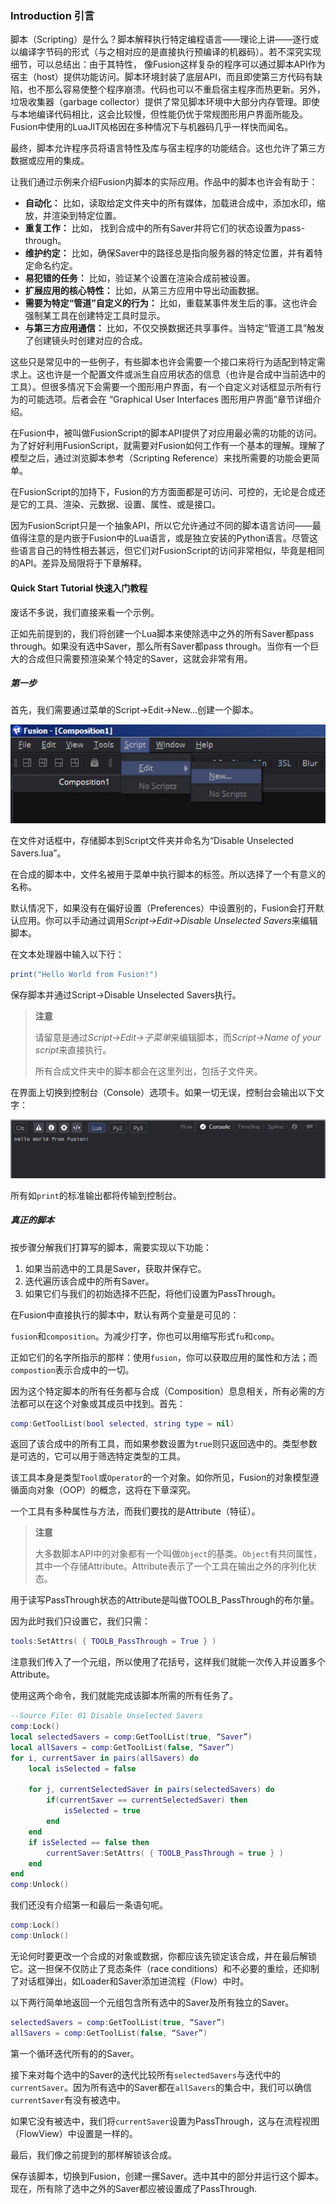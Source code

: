 ### Introduction 引言

脚本（Scripting）是什么？脚本解释执行特定编程语言——理论上讲——逐行或以编译字节码的形式（与之相对应的是直接执行预编译的机器码）。若不深究实现细节，可以总结出：由于其特性， 像Fusion这样复杂的程序可以通过脚本API作为宿主（host）提供功能访问。脚本环境封装了底层API，而且即使第三方代码有缺陷，也不那么容易使整个程序崩溃。代码也可以不重启宿主程序而热更新。另外，垃圾收集器（garbage collector）提供了常见脚本环境中大部分内存管理。即使与本地编译代码相比，这会比较慢，但性能仍优于常规图形用户界面所能及。Fusion中使用的LuaJIT风格因在多种情况下与机器码几乎一样快而闻名。

最终，脚本允许程序员将语言特性及库与宿主程序的功能结合。这也允许了第三方数据或应用的集成。

让我们通过示例来介绍Fusion内脚本的实际应用。作品中的脚本也许会有助于：

- **自动化：** 比如，读取给定文件夹中的所有媒体，加载进合成中，添加水印，缩放，并渲染到特定位置。
- **重复工作：** 比如， 找到合成中的所有Saver并将它们的状态设置为pass-through。
- **维护约定：** 比如，确保Saver中的路径总是指向服务器的特定位置，并有着特定命名约定。
- **易犯错的任务：** 比如，验证某个设置在渲染合成前被设置。
- **扩展应用的核心特性：** 比如，从第三方应用中导出动画数据。
- **需要为特定“管道”自定义的行为：** 比如，重载某事件发生后的事。这也许会强制某工具在创建特定工具时显示。
- **与第三方应用通信：** 比如，不仅交换数据还共享事件。当特定“管道工具”触发了创建镜头时创建对应的合成。

这些只是常见中的一些例子，有些脚本也许会需要一个接口来将行为适配到特定需求上。这也许是一个配置文件或派生自应用状态的信息（也许是合成中当前选中的工具）。但很多情况下会需要一个图形用户界面，有一个自定义对话框显示所有行为的可能选项。后者会在 “Graphical User Interfaces 图形用户界面”章节详细介绍。

在Fusion中，被叫做FusionScript的脚本API提供了对应用最必需的功能的访问。为了好好利用FusionScript，就需要对Fusion如何工作有一个基本的理解。理解了模型之后，通过浏览脚本参考（Scripting Reference）来找所需要的功能会更简单。

在FusionScript的加持下，Fusion的方方面面都是可访问、可控的，无论是合成还是它的工具、渲染、元数据、设置、属性、或是接口。

因为FusionScript只是一个抽象API，所以它允许通过不同的脚本语言访问——最值得注意的是内嵌于Fusion中的Lua语言，或是独立安装的Python语言。尽管这些语言自己的特性相去甚远，但它们对FusionScript的访问非常相似，毕竟是相同的API。差异及局限将于下章解释。

#### Quick Start Tutorial 快速入门教程

废话不多说，我们直接来看一个示例。

正如先前提到的，我们将创建一个Lua脚本来使除选中之外的所有Saver都pass through。如果没有选中Saver，那么所有Saver都pass through。当你有一个巨大的合成但只需要预渲染某个特定的Saver，这就会非常有用。

##### 第一步

首先，我们需要通过菜单的Script->Edit->New…创建一个脚本。

![NewScript](images/NewScript.jpg)

在文件对话框中，存储脚本到Script文件夹并命名为“Disable Unselected Savers.lua”。

在合成的脚本中，文件名被用于菜单中执行脚本的标签。所以选择了一个有意义的名称。

默认情况下，如果没有在偏好设置（Preferences）中设置别的，Fusion会打开默认应用。你可以手动通过调用*Script->Edit->Disable Unselected Savers*来编辑脚本。

在文本处理器中输入以下行：

```Lua
print("Hello World from Fusion!")
```

保存脚本并通过Script->Disable Unselected Savers执行。

> **注意** 
>
> 请留意是通过*Script->Edit->子菜单*来编辑脚本，而*Script->Name of your script*来直接执行。
>
> 所有合成文件夹中的脚本都会在这里列出，包括子文件夹。

在界面上切换到控制台（Console）选项卡。如果一切无误，控制台会输出以下文字：

![ConsoleOutput](images/ConsoleOutput.jpg)

所有如`print`的标准输出都将传输到控制台。

##### 真正的脚本

按步骤分解我们打算写的脚本，需要实现以下功能：

1. 如果当前选中的工具是Saver，获取并保存它。
2. 迭代遍历该合成中的所有Saver。
3. 如果它们与我们的初始选择不匹配，将他们设置为PassThrough。

在Fusion中直接执行的脚本中，默认有两个变量是可见的：

`fusion`和`composition`。为减少打字，你也可以用缩写形式`fu`和`comp`。

正如它们的名字所指示的那样：使用`fusion`，你可以获取应用的属性和方法；而`compostion`表示合成中的一切。

因为这个特定脚本的所有任务都与合成（Composition）息息相关，所有必需的方法都可以在这个对象或其成员中找到。首先：

```Lua
comp:GetToolList(bool selected, string type = nil)
```

返回了该合成中的所有工具，而如果参数设置为`true`则只返回选中的。类型参数是可选的，它可以用于筛选特定类型的工具。

该工具本身是类型`Tool`或`Operator`的一个对象。如你所见，Fusion的对象模型遵循面向对象（OOP）的概念，这将在下章深究。

一个工具有多种属性与方法，而我们要找的是Attribute（特征）。

> **注意**
>
> 大多数脚本API中的对象都有一个叫做`Object`的基类。`Object`有共同属性，其中一个存储Attribute。Attribute表示了一个工具在输出之外的序列化状态。

用于读写PassThrough状态的Attribute是叫做TOOLB_PassThrough的布尔量。

因为此时我们只设置它，我们只需：

```Lua
tools:SetAttrs( { TOOLB_PassThrough = True } )
```

注意我们传入了一个元组，所以使用了花括号，这样我们就能一次传入并设置多个Attribute。

使用这两个命令，我们就能完成该脚本所需的所有任务了。

```Lua
--Source File: 01 Disable Unselected Savers
comp:Lock()
local selectedSavers = comp:GetToolList(true, “Saver”)
local allSavers = comp:GetToolList(false, “Saver”)
for i, currentSaver in pairs(allSavers) do
    local isSelected = false
    
    for j, currentSelectedSaver in pairs(selectedSavers) do
        if(currentSaver == currentSelectedSaver) then 
            isSelected = true
        end
    end
    if isSelected == false then
        currentSaver:SetAttrs( { TOOLB_PassThrough = true } )
    end
end
comp:Unlock()
```

我们还没有介绍第一和最后一条语句呢。

```Lua
comp:Lock()
comp:Unlock()
```

无论何时要更改一个合成的对象或数据，你都应该先锁定该合成，并在最后解锁它。这一担保不仅防止了竞态条件（race conditions）和不必要的重绘，还抑制了对话框弹出，如Loader和Saver添加进流程（Flow）中时。

以下两行简单地返回一个元组包含所有选中的Saver及所有独立的Saver。

```Lua
selectedSavers = comp:GetToolList(true, “Saver”)
allSavers = comp:GetToolList(false, “Saver”)
```

第一个循环迭代所有的的Saver。

接下来对每个选中的Saver的迭代比较所有`selectedSavers`与迭代中的 `currentSaver`。因为所有选中的Saver都在`allSavers`的集合中，我们可以确信`currentSaver`有没有被选中。

如果它没有被选中，我们将`currentSaver`设置为PassThrough，这与在流程视图（FlowView）中设置是一样的。

最后，我们像之前提到的那样解锁该合成。

保存该脚本，切换到Fusion，创建一摞Saver。选中其中的部分并运行这个脚本。现在，所有除了选中之外的Saver都应被设置成了PassThrough.